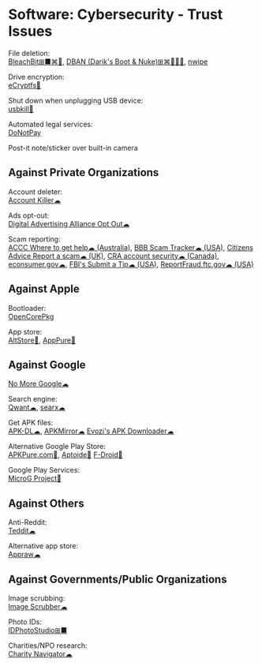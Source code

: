# Software: Cybersecurity - Trust Issues

File deletion:  
[BleachBit⊞■⌘🐧](https://www.bleachbit.org/),
[DBAN (Darik's Boot & Nuke)⊞⌘🐧🍎🤖](https://dban.org/),
[nwipe](https://github.com/martijnvanbrummelen/nwipe/)

Drive encryption:  
[eCryptfs🐧](https://www.ecryptfs.org/)

Shut down when unplugging USB device:  
[usbkill🐧](https://github.com/hephaest0s/usbkill)

Automated legal services:  
[DoNotPay](https://donotpay.com/)

Post-it note/sticker over built-in camera
## Against Private Organizations

Account deleter:  
[Account Killer☁](https://www.accountkiller.com/en/popular)

Ads opt-out:  
[Digital Advertising Alliance Opt Out☁](http://www.aboutads.info/choices/)

Scam reporting:  
[ACCC Where to get help☁ (Australia)](https://www.scamwatch.gov.au/get-help/where-to-get-help#report-scams-to-the-authorities),
[BBB Scam Tracker☁ (USA)](https://www.bbb.org/scamtracker/reportscam),
[Citizens Advice Report a scam☁ (UK)](https://www.citizensadvice.org.uk/consumer/scams/reporting-a-scam/),
[CRA account security☁ (Canada)](https://www.canada.ca/en/revenue-agency/corporate/security/protect-yourself-against-fraud.html),
[econsumer.gov☁](https://econsumer.gov/#crnt),
[FBI's Submit a Tip☁ (USA)](https://www.fbi.gov/tips),
[ReportFraud.ftc.gov☁ (USA)](https://reportfraud.ftc.gov/#/)

## Against Apple

Bootloader:  
[OpenCorePkg](https://github.com/acidanthera/OpenCorePkg)

App store:  
[AltStore🍎](https://github.com/rileytestut/AltStore),
[AppPure🍎](https://iphone.apkpure.com/)

## Against Google

[No More Google☁](https://nomoregoogle.com/)

Search engine:  
[Qwant☁](https://www.qwant.com/),
[searx☁](https://searx.space/)

Get APK files:  
[APK-DL☁](https://apk-dl.com/),
[APKMirror☁](https://www.apkmirror.com/)
[Evozi's APK Downloader☁](https://apps.evozi.com/apk-downloader/)

Alternative Google Play Store:  
[APKPure.com🤖](https://m.apkpure.com/),
[Aptoide🤖](https://en.aptoide.com/)
[F-Droid🤖](https://f-droid.org/)

Google Play Services:  
[MicroG Project🤖](https://microg.org/)

## Against Others

Anti-Reddit:  
[Teddit☁](https://teddit.net/)

Alternative app store:  
[Appraw☁](https://appraw.com/)

## Against Governments/Public Organizations

Image scrubbing:  
[Image Scrubber☁](https://everestpipkin.github.io/image-scrubber/)

Photo IDs:  
[IDPhotoStudio⊞■](https://kcsoftwares.com/?idps)

Charities/NPO research:  
[Charity Navigator☁](https://www.charitynavigator.org/)
